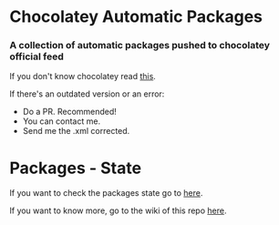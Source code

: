 Chocolatey Automatic Packages
=============================================  
### A collection of automatic packages pushed to chocolatey official feed

If you don't know chocolatey read [this](http://ferventcoder.com/archive/2011/10/07/letrsquos-get-chocolatey-kind-of-like-apt-get-for-windows.aspx).

If there's an outdated version or an error:

* Do a PR. Recommended!
* You can contact me.
* Send me the .xml corrected.

Packages - State
=====================
If you want to check the packages state go to [here](https://docs.google.com/spreadsheet/ccc?key=0AvH3YF-FkmY2dGVZdVdDaDdIbHZkRkFPSEdIME53Vnc&usp=sharing).

If you want to know more, go to the wiki of this repo [here](https://github.com/tonigellida/chocolateyautomaticpackages/wiki).